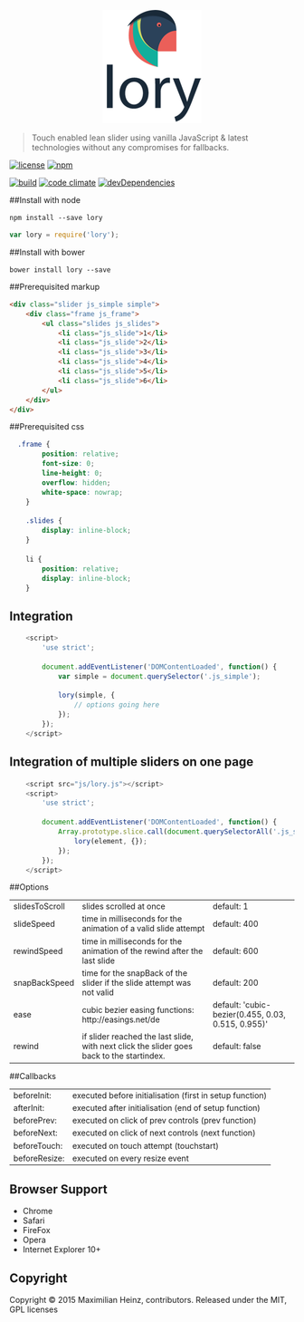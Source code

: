 
<p align="center">
  <img src="./demo/lory-200.png" />
</p>

> Touch enabled lean slider using vanilla JavaScript &amp; latest technologies without any compromises for fallbacks.

[![license](http://img.shields.io/badge/license-MIT-blue.svg?style=flat)](https://raw.githubusercontent.com/meandmax/lory/master/LICENSE)
[![npm](http://img.shields.io/npm/v/lory.svg?style=flat)](https://www.npmjs.com/package/lory)

[![build](http://img.shields.io/travis/meandmax/lory/master.svg?style=flat)](https://travis-ci.org/meandmax/lory)
[![code climate](http://img.shields.io/codeclimate/github/meandmax/lory.svg?style=flat)](https://codeclimate.com/github/meandmax/lory)
[![devDependencies](http://img.shields.io/david/dev/meandmax/lory.svg?style=flat)](https://david-dm.org/meandmax/lory#info=devDependencies&view=table)

##Install with node

```
npm install --save lory
```

```javascript
var lory = require('lory');
```

##Install with bower

```
bower install lory --save
```


##Prerequisited markup

```html
<div class="slider js_simple simple">
    <div class="frame js_frame">
        <ul class="slides js_slides">
            <li class="js_slide">1</li>
            <li class="js_slide">2</li>
            <li class="js_slide">3</li>
            <li class="js_slide">4</li>
            <li class="js_slide">5</li>
            <li class="js_slide">6</li>
        </ul>
    </div>
</div>
```

##Prerequisited css

```css
  .frame {
        position: relative;
        font-size: 0;
        line-height: 0;
        overflow: hidden;
        white-space: nowrap;
    }

    .slides {
        display: inline-block;
    }

    li {
        position: relative;
        display: inline-block;
    }
```

## Integration

```js
    <script>
        'use strict';

        document.addEventListener('DOMContentLoaded', function() {
            var simple = document.querySelector('.js_simple');

            lory(simple, {
                // options going here
            });
        });
    </script>
```

## Integration of multiple sliders on one page

```javascript
    <script src="js/lory.js"></script>
    <script>
        'use strict';

        document.addEventListener('DOMContentLoaded', function() {
            Array.prototype.slice.call(document.querySelectorAll('.js_slider')).forEach(function (element, index) {
                lory(element, {});
            });
        });
    </script>
```

##Options

<table>
    <tr>
        <td>slidesToScroll</td>
        <td>slides scrolled at once</td>
        <td>default: 1</td>
    </tr>
    <tr>
        <td>slideSpeed</td>
        <td>time in milliseconds for the animation of a valid slide attempt</td>
        <td>default: 400</td>
    </tr>
    <tr>
        <td>rewindSpeed</td>
        <td>time in milliseconds for the animation of the rewind after the last slide</td>
        <td>default: 600</td>
    </tr>
    <tr>
        <td>snapBackSpeed</td>
        <td>time for the snapBack of the slider if the slide attempt was not valid</td>
        <td>default: 200</td>
    </tr>
    <tr>
        <td>ease</td>
        <td>cubic bezier easing functions: http://easings.net/de</td>
        <td>default: 'cubic-bezier(0.455, 0.03, 0.515, 0.955)'</td>
    </tr>
    <tr>
        <td>rewind</td>
        <td>if slider reached the last slide, with next click the slider goes back to the startindex.</td>
        <td>default: false</td>
    </tr>
</table>

##Callbacks

<table>
    <tr>
        <td>beforeInit:</td>
        <td>executed before initialisation (first in setup function)</td>
    </tr>
    <tr>
        <td>afterInit:</td>
        <td>executed after initialisation (end of setup function)</td>
    </tr>
    <tr>
        <td>beforePrev:</td>
        <td>executed on click of prev controls (prev function)</td>
    </tr>
    <tr>
        <td>beforeNext:</td>
        <td>executed on click of next controls (next function)</td>
    </tr>
    <tr>
        <td>beforeTouch:</td>
        <td>executed on touch attempt (touchstart)</td>
    </tr>
    <tr>
        <td>beforeResize:</td>
        <td>executed on every resize event</td>
    </tr>
</table>

## Browser Support

* Chrome
* Safari
* FireFox
* Opera
* Internet Explorer 10+

## Copyright

Copyright &copy; 2015 Maximilian Heinz, contributors. Released under the MIT, GPL licenses

